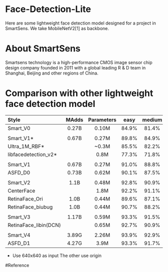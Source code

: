 # Face-Detection-Lite
Here are some lightweight face detection model designed for a project in SmartSens.
We take MobileNetV2[1] as backbone.

# About SmartSens
Smartsens technology is a high-performance CMOS image sensor chip design company founded in 2011 with a global leading R & D team in Shanghai, Beijing and other regions of China.

# Comparison with other lightweight face detection model
| Style | MAdds | Parameters | easy | medium | hard |
|:-|:-:|:-:|:-:|:-:|:-:|
| Smart_V0 | 0.27B | 0.10M | 84.9% | 81.4% | 64.0% |
| |
| Smart_V1* | 0.67B | 0.27M | 89.8% | 84.9% | 53.8% |
| Ultra_1M_RBF* |   | ~0.3M | 85.5% | 82.2% | 57.9% |
| libfacedetection_v2* |  | 0.8M | 77.3% | 71.8% | 48.5% |
| |
| Smart_V1 | 0.67B | 0.27M | 91.0% | 88.8% | 75.4% |
| ASFD_D0 | 0.73B | 0.62M | 90.1% | 87.5% | 74.4% |
| |
| Smart_V2 | 1.1B | 0.48M | 92.8% | 90.9% | 79.4% |
| CenterFace |  | 1.8M | 92.2% | 91.1% | 78.2% |
| RetinaFace_Ori | 1.0B | 0.44M | 89.6% | 87.1% | 69.1% |
| RetinaFace_biubug | 1.0B | 0.44M | 90.7% | 88.2% | 73.8% |
| |
| Smart_V3 | 1.17B | 0.59M | 93.3% | 91.5% | 80.5% |
| RetinaFace_libin(DCN) |  | 0.65M | 92.7% | 90.9% | 80.2% |
| |
| Smart_V4 | 3.89G | 2.26M | 93.9% | 92.9% | 83.7% |
| ASFD_D1 | 4.27G | 3.9M | 93.3% | 91.7% | 83.6% |
* Use 640x640 as input   The other use origin

#Reference
